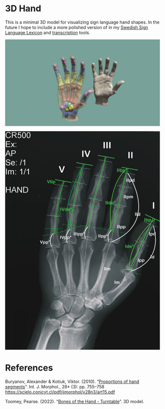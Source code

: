 3D Hand
=======
This is a minimal 3D model for visualizing sign language hand shapes. In the
future I hope to include a more polished version of in my [Swedish Sign
Language Lexicon][lexicon] and [transcription] tools.


![Picture of 3D model from Toomey (2022)](pic/hand-bones.png)

![Illustration from Buryanov & Kotiuk (2010)](pic/hand-xray.png)


References
==========
[Buryanov & Kotiuk (2010)]: pdf/buryanov+kotiuk-2010-proportions_of_hand_segments.pdf
Buryanov, Alexander & Kotiuk, Viktor. (2010). “[Proportions of hand
segments][Buryanov & Kotiuk (2010)]”. Int. J. Morphol., 28* (3): pp. 755–758
https://scielo.conicyt.cl/pdf/ijmorphol/v28n3/art15.pdf

[Toomey (2022)]: https://sketchfab.com/3d-models/bones-of-the-hand-turntable-cd8e31d740824d6b93791d52d53be525
Toomey, Pearse. (2022). “[Bones of the Hand - Turntable][Toomey (2022)]”. 3D model.

[lexicon]: https://zrajm.org/teckentranskription/lexicon.html

[transcription]: https://zrajm.org/teckentranskription/

<!--[eof]-->
